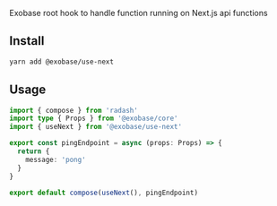 Exobase root hook to handle function running on Next.js api functions

## Install

```sh
yarn add @exobase/use-next
```

## Usage

```ts
import { compose } from 'radash'
import type { Props } from '@exobase/core'
import { useNext } from '@exobase/use-next'

export const pingEndpoint = async (props: Props) => {
  return {
    message: 'pong'
  }
}

export default compose(useNext(), pingEndpoint)
```
